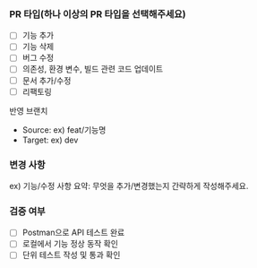 ### PR 타입(하나 이상의 PR 타입을 선택해주세요)  

  - [ ] 기능 추가
  - [ ] 기능 삭제
  - [ ] 버그 수정
  - [ ] 의존성, 환경 변수, 빌드 관련 코드 업데이트
  - [ ] 문서 추가/수정
  - [ ] 리팩토링

반영 브랜치

- Source: ex) feat/기능명
- Target: ex) dev

### 변경 사항

ex) 기능/수정 사항 요약: 무엇을 추가/변경했는지 간략하게 작성해주세요. 

### 검증 여부

- [ ] Postman으로 API 테스트 완료
- [ ] 로컬에서 기능 정상 동작 확인
- [ ] 단위 테스트 작성 및 통과 확인
